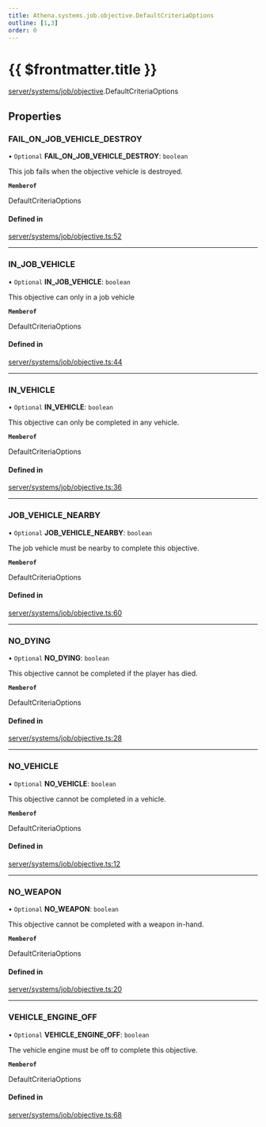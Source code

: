 ```yaml
---
title: Athena.systems.job.objective.DefaultCriteriaOptions
outline: [1,3]
order: 0
---
```


# {{ $frontmatter.title }}


[server/systems/job/objective](../modules/server_systems_job_objective.md).DefaultCriteriaOptions

## Properties

### FAIL\_ON\_JOB\_VEHICLE\_DESTROY

• `Optional` **FAIL\_ON\_JOB\_VEHICLE\_DESTROY**: `boolean`

This job fails when the objective vehicle is destroyed.

**`Memberof`**

DefaultCriteriaOptions

#### Defined in

[server/systems/job/objective.ts:52](https://github.com/Stuyk/altv-athena/blob/6013452/src/core/server/systems/job/objective.ts#L52)

___

### IN\_JOB\_VEHICLE

• `Optional` **IN\_JOB\_VEHICLE**: `boolean`

This objective can only in a job vehicle

**`Memberof`**

DefaultCriteriaOptions

#### Defined in

[server/systems/job/objective.ts:44](https://github.com/Stuyk/altv-athena/blob/6013452/src/core/server/systems/job/objective.ts#L44)

___

### IN\_VEHICLE

• `Optional` **IN\_VEHICLE**: `boolean`

This objective can only be completed in any vehicle.

**`Memberof`**

DefaultCriteriaOptions

#### Defined in

[server/systems/job/objective.ts:36](https://github.com/Stuyk/altv-athena/blob/6013452/src/core/server/systems/job/objective.ts#L36)

___

### JOB\_VEHICLE\_NEARBY

• `Optional` **JOB\_VEHICLE\_NEARBY**: `boolean`

The job vehicle must be nearby to complete this objective.

**`Memberof`**

DefaultCriteriaOptions

#### Defined in

[server/systems/job/objective.ts:60](https://github.com/Stuyk/altv-athena/blob/6013452/src/core/server/systems/job/objective.ts#L60)

___

### NO\_DYING

• `Optional` **NO\_DYING**: `boolean`

This objective cannot be completed if the player has died.

**`Memberof`**

DefaultCriteriaOptions

#### Defined in

[server/systems/job/objective.ts:28](https://github.com/Stuyk/altv-athena/blob/6013452/src/core/server/systems/job/objective.ts#L28)

___

### NO\_VEHICLE

• `Optional` **NO\_VEHICLE**: `boolean`

This objective cannot be completed in a vehicle.

**`Memberof`**

DefaultCriteriaOptions

#### Defined in

[server/systems/job/objective.ts:12](https://github.com/Stuyk/altv-athena/blob/6013452/src/core/server/systems/job/objective.ts#L12)

___

### NO\_WEAPON

• `Optional` **NO\_WEAPON**: `boolean`

This objective cannot be completed with a weapon in-hand.

**`Memberof`**

DefaultCriteriaOptions

#### Defined in

[server/systems/job/objective.ts:20](https://github.com/Stuyk/altv-athena/blob/6013452/src/core/server/systems/job/objective.ts#L20)

___

### VEHICLE\_ENGINE\_OFF

• `Optional` **VEHICLE\_ENGINE\_OFF**: `boolean`

The vehicle engine must be off to complete this objective.

**`Memberof`**

DefaultCriteriaOptions

#### Defined in

[server/systems/job/objective.ts:68](https://github.com/Stuyk/altv-athena/blob/6013452/src/core/server/systems/job/objective.ts#L68)

